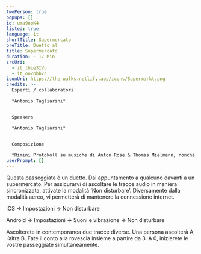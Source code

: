 ```yaml
---
twoPerson: true
popups: []
id: uma9ooK4
listed: true
language: it
shortTitle: Supermercato
preTitle: Duetto al
title: Supermercato
duration: ~ 17 Min
srcUri:
  - it_thie3IVu
  - it_ooZohb7c
iconUri: https://the-walks.netlify.app/icons/Supermarkt.png
credits: >-
  Esperti / collaboratori

  *Antonio Tagliarini*


  Speakers

  *Antonio Tagliarini* 


  Composizione

  *Rimini Protokoll su musiche di Anton Rose & Thomas Mielmann, nonché dal film "Four rebounds to death" di Laurids Koehne e Tibor Koehne, composta da Linus Rogsch, prodotta da Laurids Koehne e Tibor Koehne.*
userPrompt: []
---
```

Questa passeggiata è un duetto. Dai appuntamento a qualcuno davanti a un supermercato. Per assicurarvi di ascoltare le tracce audio in maniera sincronizzata, attivate la modalità ‘Non disturbare’. Diversamente dalla modalità aereo, vi permetterà di mantenere la connessione internet.

iOS → Impostazioni → Non disturbare

Android → Impostazioni → Suoni e vibrazione → Non disturbare

Ascolterete in contemporanea due tracce diverse. Una persona ascolterà A, l’altra B. Fate il conto alla rovescia insieme a partire da 3. A 0, inizierete le vostre passeggiate simultaneamente.